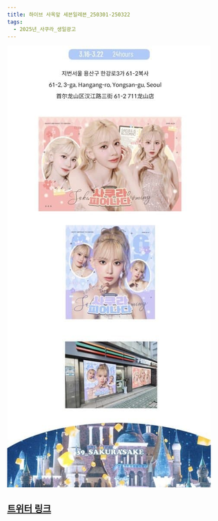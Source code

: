 ```yaml
---
title: 하이브 사옥앞 세븐일레븐_250301-250322
tags:
  - 2025년_사쿠라_생일광고
---
```

<img src="/assets/1740780390.jpg"/>


## [트위터 링크](https://x.com/39_sakurasake/status/1895481276033056826?t=AgK0LeBRAVvAXQKA3KooYg&s=19)